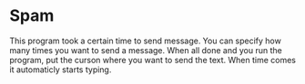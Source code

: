 # Spam
This program took a certain time to send message.
You can specify how many times you want to send a message.
When all done and you run the program, put the curson where you want to send the text. 
When time comes it automaticly starts typing. 
